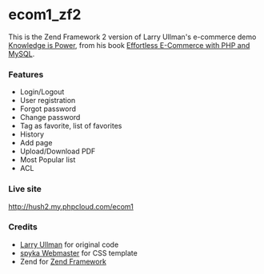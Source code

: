 # ecom1_zf2

This is the Zend Framework 2 version of Larry Ullman's e-commerce demo [Knowledge is Power](http://ecom1.dmcinsights.com),
from his book [Effortless E-Commerce with PHP and MySQL](http://www.larryullman.com/books/effortless-e-commerce-with-php-and-mysql).

### Features

- Login/Logout
- User registration
- Forgot password
- Change password
- Tag as favorite, list of favorites
- History
- Add page
- Upload/Download PDF
- Most Popular list
- ACL

### Live site

<http://hush2.my.phpcloud.com/ecom1>

### Credits

- [Larry Ullman](http://www.larryullman.com) for original code
- [spyka Webmaster](http://www.spyka.net) for CSS template
- Zend for [Zend Framework](http://framework.zend.com/)